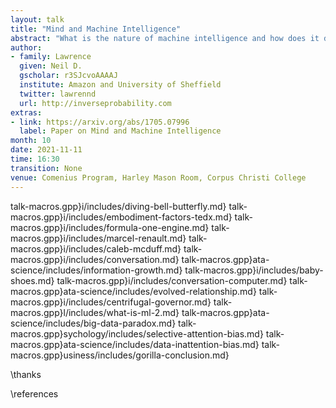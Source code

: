 ```yaml
---
layout: talk
title: "Mind and Machine Intelligence"
abstract: "What is the nature of machine intelligence and how does it differ from humans? In this talk we introduce embodiment factors. They represent the extent to which our intelligence is locked inside us. The locked in nature of our intelligence makes us fundamentally different from the machine intelligences we are creating around us. Having summarized these differences we consider the Three Ds of machine learning system design: a set of considerations to take into acount when building machine intelligences."
author:
- family: Lawrence
  given: Neil D.
  gscholar: r3SJcvoAAAAJ
  institute: Amazon and University of Sheffield
  twitter: lawrennd
  url: http://inverseprobability.com
extras:
- link: https://arxiv.org/abs/1705.07996
  label: Paper on Mind and Machine Intelligence
month: 10
date: 2021-11-11
time: 16:30
transition: None
venue: Comenius Program, Harley Mason Room, Corpus Christi College
---
```


talk-macros.gpp}i/includes/diving-bell-butterfly.md}
talk-macros.gpp}i/includes/embodiment-factors-tedx.md}
talk-macros.gpp}i/includes/formula-one-engine.md}
talk-macros.gpp}i/includes/marcel-renault.md}
talk-macros.gpp}i/includes/caleb-mcduff.md}
talk-macros.gpp}i/includes/conversation.md}
talk-macros.gpp}ata-science/includes/information-growth.md}
talk-macros.gpp}i/includes/baby-shoes.md}
talk-macros.gpp}i/includes/conversation-computer.md}
talk-macros.gpp}ata-science/includes/evolved-relationship.md}
talk-macros.gpp}i/includes/centrifugal-governor.md}
talk-macros.gpp}l/includes/what-is-ml-2.md}
talk-macros.gpp}ata-science/includes/big-data-paradox.md}
talk-macros.gpp}sychology/includes/selective-attention-bias.md}
talk-macros.gpp}ata-science/includes/data-inattention-bias.md}
talk-macros.gpp}usiness/includes/gorilla-conclusion.md}

\thanks

\references


